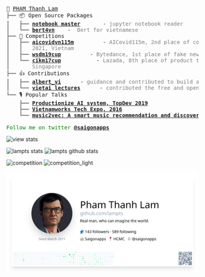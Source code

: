 <pre style="font-family:Menlo,'DejaVu Sans Mono',consolas,'Courier New',monospace">🙂 <a href="https://aifirst.ml">PHAM Thanh Lam</a>
<span style="color: #808080; text-decoration-color: #808080">┣━━ </span>📦 Open Source Packages
<span style="color: #808080; text-decoration-color: #808080">┃   ┣━━ </span><span style="font-weight: bold"><a href="https://apps.apple.com/us/app/notebook-master-for-jupyter/id1326802832">notebook master</a></span>       - <span style="color: #808080; text-decoration-color: #808080">jupyter notebook reader</span>
<span style="color: #808080; text-decoration-color: #808080">┃   ┗━━ </span><span style="font-weight: bold"><a href="https://github.com/lampts/bert4vn">bert4vn</a></span>    - <span style="color: #808080; text-decoration-color: #808080"> Bert for vietnamese</span>
<span style="color: #808080; text-decoration-color: #808080">┣━━ </span>🥇 Competitions
<span style="color: #808080; text-decoration-color: #808080">┃   ┣━━ </span><span style="font-weight: bold"><a href="https://github.com/nutiapps/aicovidvn115m">aicovidvn115m</a></span>         - <span style="color: #808080; text-decoration-color: #808080">AICovid115m, 2nd place of cough classification, AICOVID115M cup </span>
<span style="color: #808080; text-decoration-color: #808080">┃   ┃   </span><span style="color: #808080; text-decoration-color: #808080">2021, Vietnam</span>
<span style="color: #808080; text-decoration-color: #808080">┃   ┣━━ </span><span style="font-weight: bold"><a href="https://github.com/lampts/wsdm19cup">wsdm19cup</a></span>         - <span style="color: #808080; text-decoration-color: #808080">Bytedance, 1st place of fake news detection, WSDM cup 2019, Australia</span>
<span style="color: #808080; text-decoration-color: #808080">┃   ┗━━ </span><span style="font-weight: bold"><a href="https://github.com/lampts/cikm17_cup_lazada_product_title">cikm17cup</a></span>           - <span style="color: #808080; text-decoration-color: #808080">Lazada, 8th place of product title quality classification, CIKM 2017, </span>
<span style="color: #808080; text-decoration-color: #808080">┃       </span><span style="color: #808080; text-decoration-color: #808080">Singapore</span>
<span style="color: #808080; text-decoration-color: #808080">┣━━ </span>👍 Contributions
<span style="color: #808080; text-decoration-color: #808080">┃   ┣━━ </span><span style="font-weight: bold"><a href="https://github.com/ngoanpv/albert_vi">albert_vi</a></span>      - <span style="color: #808080; text-decoration-color: #808080">guidance and contributed to build albert for vietnamese in 2019</span>
<span style="color: #808080; text-decoration-color: #808080">┃   ┗━━ </span><span style="font-weight: bold"><a href="https://github.com/lampts/vietai">vietai lectures</a></span>      - <span style="color: #808080; text-decoration-color: #808080">contributed the free and open lectures in 2017</span>
<span style="color: #808080; text-decoration-color: #808080">┗━━ </span>🎙️ Popular Talks
<span style="color: #808080; text-decoration-color: #808080">    ┣━━ </span><span style="font-weight: bold"><a href="https://topdev.vn/page/thuat-toan-va-te-bao-goc-cua-ai-big-data">Productionize AI system, TopDev 2019</a></span>
<span style="color: #808080; text-decoration-color: #808080">    ┣━━ </span><span style="font-weight: bold"><a href="https://www.vietnamworks.com/hrinsider/hon-1000-chuyen-vien-it-tham-du-tech-expo-2016-o-ha-noi.html">Vietnamworks Tech Expo, 2016</a></span>
<span style="color: #808080; text-decoration-color: #808080">    ┗━━ </span><span style="font-weight: bold"><a href="https://www.youtube.com/watch?v=4gagrwwMJcA">music2vec: A smart music recommendation and discovery, PyconSG 2016</a></span>

<span style="color: #008000; text-decoration-color: #008000">Follow me on twitter </span><span style="color: #008000; text-decoration-color: #008000; font-weight: bold"><a href="https://twitter.com/saigonapps">@saigonapps</a></span>
</pre>
![view stats](https://rushter.com/counter.svg)

![lampts stats](https://github-readme-stats.vercel.app/api?username=lampts&show_icons=true&theme=radical&count_private=true)
![lampts github stats](https://github-readme-stats.vercel.app/api/top-langs/?username=lampts&show_icons=true&theme=radical&layout=compact)

![competition](https://road-to-kaggle-grandmaster.vercel.app/api/badges/saigonapps/competition)
![competition_light](https://road-to-kaggle-grandmaster.vercel.app/api/badges/saigonapps/competition/light)

![lampts’s GitHub image](biz-card.png)
